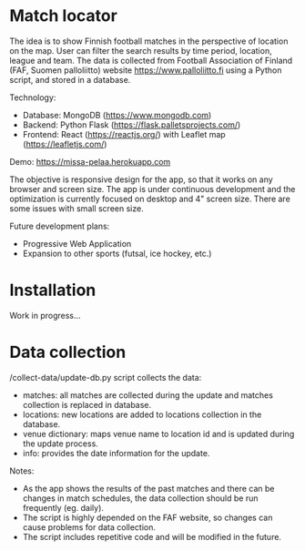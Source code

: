 # Match locator
The idea is to show Finnish football matches in the perspective of location on the map. User can filter the search results by time period, location, league and team. The data is collected from Football Association of Finland (FAF, Suomen palloliitto) website https://www.palloliitto.fi using a Python script, and stored in a database.

Technology:
- Database: MongoDB (https://www.mongodb.com)
- Backend: Python Flask (https://flask.palletsprojects.com/)
- Frontend: React (https://reactjs.org/) with Leaflet map (https://leafletjs.com/)

Demo: https://missa-pelaa.herokuapp.com

The objective is responsive design for the app, so that it works on any browser and screen size. The app is under continuous development and the optimization is currently focused on desktop and 4" screen size. There are some issues with small screen size.

Future development plans:
- Progressive Web Application
- Expansion to other sports (futsal, ice hockey, etc.)

# Installation
Work in progress...

# Data collection
/collect-data/update-db.py script collects the data:
- matches: all matches are collected during the update and matches collection is replaced in database.
- locations: new locations are added to locations collection in the database.
- venue dictionary: maps venue name to location id and is updated during the update process.
- info: provides the date information for the update.

Notes:
- As the app shows the results of the past matches and there can be changes in match schedules, the data collection should be run frequently (eg. daily).
- The script is highly depended on the FAF website, so changes can cause problems for data collection.
- The script includes repetitive code and will be modified in the future.
